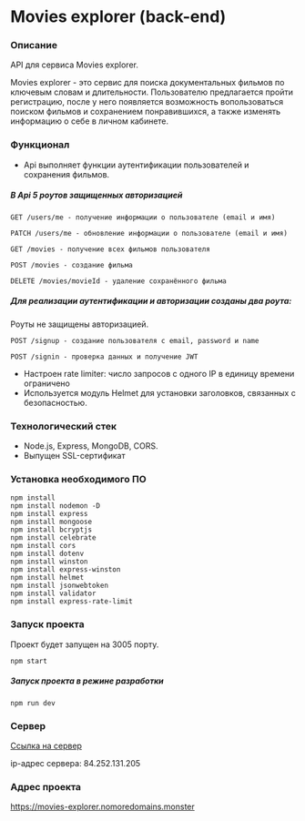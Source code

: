 # **Movies explorer (back-end)**

### Описание

API для сервиса Movies explorer.

Movies explorer - это сервис для поиска документальных фильмов по ключевым словам и длительности. Пользователю предлагается пройти регистрацию, после у него появляется возможность вопользоваться поиском фильмов и сохранением понравившихся, а также изменять информацию о себе в личном кабинете.

### Функционал

- Api выполняет функции аутентификации пользователей и сохранения фильмов.

##### В Api 5 роутов защищенных авторизацией 

``` 
GET /users/me - получение информации о пользователе (email и имя)

PATCH /users/me - обновление информации о пользователе (email и имя)

GET /movies - получение всех фильмов пользователя

POST /movies - создание фильма

DELETE /movies/movieId - удаление сохранённого фильма
```

##### Для реализации аутентификации и авторизации созданы два роута:
Роуты не защищены авторизацией.
```
POST /signup - создание пользователя c email, password и name

POST /signin - проверка данных и получение JWT
```

- Настроен rate limiter: число запросов с одного IP в единицу времени ограничено
- Используется модуль Helmet для установки заголовков, связанных с безопасностью.

### Технологический стек

- Node.js, Express, MongoDB, CORS.
- Выпущен SSL-сертификат

### Установка необходимого ПО

```
npm install
npm install nodemon -D
npm install express
npm install mongoose
npm install bcryptjs
npm install celebrate
npm install cors
npm install dotenv
npm install winston
npm install express-winston
npm install helmet
npm install jsonwebtoken
npm install validator
npm install express-rate-limit 
```

### Запуск проекта

Проект будет запущен на 3005 порту.

```
npm start
```

##### Запуск проекта в режине разработки 

```
npm run dev
```

### Сервер

[Ссылка на сервер](https://api.movies-explorer.nomoredomains.monster/)

ip-адрес сервера: 84.252.131.205

### Адрес проекта

https://movies-explorer.nomoredomains.monster

